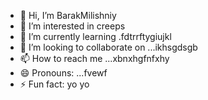 - 👋 Hi, I’m BarakMilishniy
- 👀 I’m interested in creeps
- 🌱 I’m currently learning .fdtrrftygiujkl
- 💞️ I’m looking to collaborate on ...ikhsgdsgb
- 📫 How to reach me ...xbnxhgfnfxhy
- 😄 Pronouns: ...fvewf
- ⚡ Fun fact: yo yo 
<!--
BarakMilishniy/BarakMilishniy is a ✨ special ✨ repository because its `README.md` (this file) appears on your GitHub profile.
You can click the Preview link to take a look at your changes.
--
